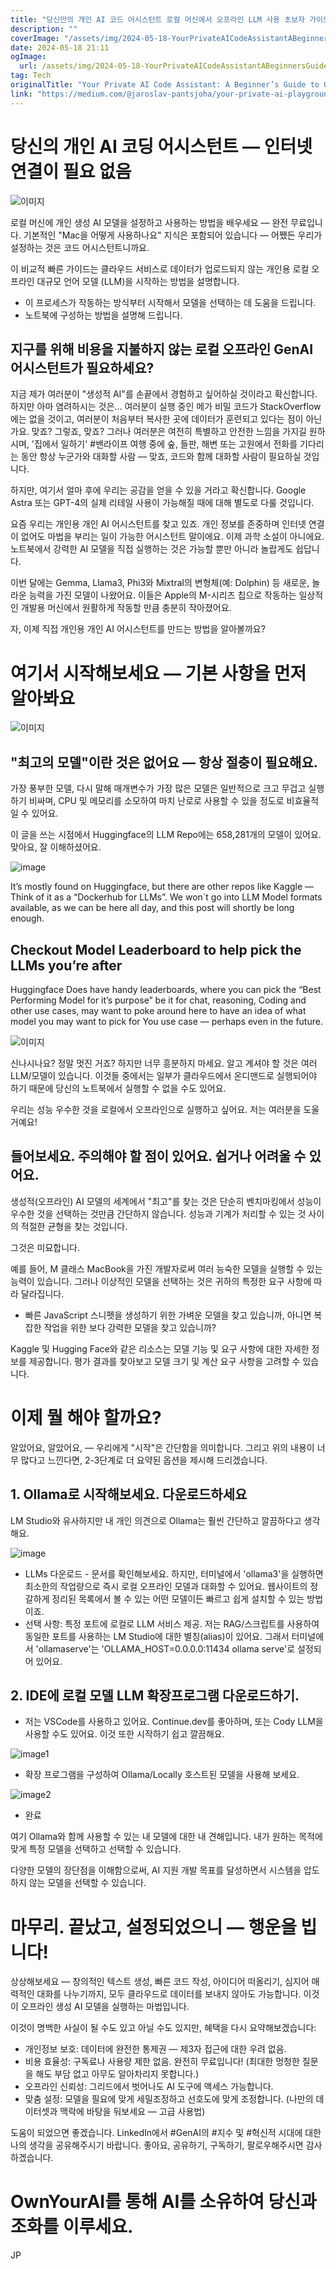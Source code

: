 ```yaml
---
title: "당신만의 개인 AI 코드 어시스턴트 로컬 머신에서 오프라인 LLM 사용 초보자 가이드"
description: ""
coverImage: "/assets/img/2024-05-18-YourPrivateAICodeAssistantABeginnersGuidetoOfflineLLMonYourLocalMachine_0.png"
date: 2024-05-18 21:11
ogImage:
  url: /assets/img/2024-05-18-YourPrivateAICodeAssistantABeginnersGuidetoOfflineLLMonYourLocalMachine_0.png
tag: Tech
originalTitle: "Your Private AI Code Assistant: A Beginner’s Guide to Offline LLM on Your Local Machine"
link: "https://medium.com/@jaroslav-pantsjoha/your-private-ai-playground-a-beginners-guide-to-offline-models-on-your-local-machine-7a078f70bbef"
---
```


# 당신의 개인 AI 코딩 어시스턴트 — 인터넷 연결이 필요 없음

![이미지](/assets/img/2024-05-18-YourPrivateAICodeAssistantABeginnersGuidetoOfflineLLMonYourLocalMachine_0.png)

로컬 머신에 개인 생성 AI 모델을 설정하고 사용하는 방법을 배우세요 — 완전 무료입니다. 기본적인 "Mac을 어떻게 사용하나요" 지식은 포함되어 있습니다 — 어쨌든 우리가 설정하는 것은 코드 어시스턴트니까요.

이 비교적 빠른 가이드는 클라우드 서비스로 데이터가 업로드되지 않는 개인용 로컬 오프라인 대규모 언어 모델 (LLM)을 시작하는 방법을 설명합니다.

<div class="content-ad"></div>

- 이 프로세스가 작동하는 방식부터 시작해서 모델을 선택하는 데 도움을 드립니다.
- 노트북에 구성하는 방법을 설명해 드립니다.

## 지구를 위해 비용을 지불하지 않는 로컬 오프라인 GenAI 어시스턴트가 필요하세요?

지금 제가 여러분이 "생성적 AI"를 손끝에서 경험하고 싶어하실 것이라고 확신합니다. 하지만 아마 염려하시는 것은... 여러분이 실행 중인 메가 비밀 코드가 StackOverflow에는 없을 것이고, 여러분이 처음부터 복사한 곳에 데이터가 훈련되고 있다는 점이 아닌가요. 맞죠? 그렇죠, 맞죠?
그러나 여러분은 여전히 특별하고 안전한 느낌을 가지길 원하시며, '집에서 일하기' #밴라이프 여행 중에 숲, 들판, 해변 또는 고원에서 전화를 기다리는 동안 항상 누군가와 대화할 사람 — 맞죠, 코드와 함께 대화할 사람이 필요하실 것입니다.

하지만, 여기서 얼마 후에 우리는 공감을 얻을 수 있을 거라고 확신합니다. Google Astra 또는 GPT-4의 실제 리테일 사용이 가능해질 때에 대해 별도로 다룰 것입니다.

<div class="content-ad"></div>

요즘 우리는 개인용 개인 AI 어시스턴트를 찾고 있죠. 개인 정보를 존중하며 인터넷 연결이 없어도 마법을 부리는 일이 가능한 어시스턴트 말이에요. 이제 과학 소설이 아니에요. 노트북에서 강력한 AI 모델을 직접 실행하는 것은 가능할 뿐만 아니라 놀랍게도 쉽답니다.

이번 달에는 Gemma, Llama3, Phi3와 Mixtral의 변형체(예: Dolphin) 등 새로운, 놀라운 능력을 가진 모델이 나왔어요. 이들은 Apple의 M-시리즈 칩으로 작동하는 일상적인 개발용 머신에서 원활하게 작동할 만큼 충분히 작아졌어요.

자, 이제 직접 개인용 개인 AI 어시스턴트를 만드는 방법을 알아볼까요?

# 여기서 시작해보세요 — 기본 사항을 먼저 알아봐요

<div class="content-ad"></div>

![이미지](/assets/img/2024-05-18-YourPrivateAICodeAssistantABeginnersGuidetoOfflineLLMonYourLocalMachine_1.png)

## "최고의 모델"이란 것은 없어요 — 항상 절충이 필요해요.

가장 풍부한 모델, 다시 말해 매개변수가 가장 많은 모델은 일반적으로 크고 무겁고 실행하기 비싸며, CPU 및 메모리를 소모하여 마치 난로로 사용할 수 있을 정도로 비효율적일 수 있어요.

이 글을 쓰는 시점에서 Huggingface의 LLM Repo에는 658,281개의 모델이 있어요. 맞아요, 잘 이해하셨어요.

<div class="content-ad"></div>

![image](/assets/img/2024-05-18-YourPrivateAICodeAssistantABeginnersGuidetoOfflineLLMonYourLocalMachine_2.png)

It’s mostly found on Huggingface, but there are other repos like Kaggle — Think of it as a “Dockerhub for LLMs”. We won`t go into LLM Model formats available, as we can be here all day, and this post will shortly be long enough.

## Checkout Model Leaderboard to help pick the LLMs you’re after

Huggingface Does have handy leaderboards, where you can pick the “Best Performing Model for it’s purpose” be it for chat, reasoning, Coding and other use cases, may want to poke around here to have an idea of what model you may want to pick for You use case — perhaps even in the future.

<div class="content-ad"></div>

![이미지](/assets/img/2024-05-18-YourPrivateAICodeAssistantABeginnersGuidetoOfflineLLMonYourLocalMachine_3.png)

신나시나요? 정말 멋진 거죠?
하지만 너무 흥분하지 마세요. 알고 계셔야 할 것은 여러 LLM/모델이 있습니다. 이것들 중에서는 일부가 클라우드에서 온디맨드로 실행되어야 하기 때문에 당신의 노트북에서 실행할 수 없을 수도 있어요.

우리는 성능 우수한 것을 로컬에서 오프라인으로 실행하고 싶어요. 저는 여러분을 도울 거예요!

## 들어보세요. 주의해야 할 점이 있어요. 쉽거나 어려울 수 있어요.

<div class="content-ad"></div>

생성적(오프라인) AI 모델의 세계에서 "최고"를 찾는 것은 단순히 벤치마킹에서 성능이 우수한 것을 선택하는 것만큼 간단하지 않습니다. 성능과 기계가 처리할 수 있는 것 사이의 적절한 균형을 찾는 것입니다.

그것은 미묘합니다.

예를 들어, M 클래스 MacBook을 가진 개발자로써 여러 능숙한 모델을 실행할 수 있는 능력이 있습니다. 그러나 이상적인 모델을 선택하는 것은 귀하의 특정한 요구 사항에 따라 달라집니다.

- 빠른 JavaScript 스니펫을 생성하기 위한 가벼운 모델을 찾고 있습니까, 아니면 복잡한 작업을 위한 보다 강력한 모델을 찾고 있습니까?

<div class="content-ad"></div>

Kaggle 및 Hugging Face와 같은 리소스는 모델 기능 및 요구 사항에 대한 자세한 정보를 제공합니다. 평가 결과를 찾아보고 모델 크기 및 계산 요구 사항을 고려할 수 있습니다.

# 이제 뭘 해야 할까요?

알았어요, 알았어요, — 우리에게 "시작"은 간단함을 의미합니다. 그리고 위의 내용이 너무 많다고 느낀다면, 2-3단계로 더 요약된 옵션을 제시해 드리겠습니다.

## 1. Ollama로 시작해보세요. 다운로드하세요

<div class="content-ad"></div>

LM Studio와 유사하지만 내 개인 의견으로 Ollama는 훨씬 간단하고 깔끔하다고 생각해요.

![image](/assets/img/2024-05-18-YourPrivateAICodeAssistantABeginnersGuidetoOfflineLLMonYourLocalMachine_4.png)

- LLMs 다운로드 - 문서를 확인해보세요. 하지만, 터미널에서 'ollama3'을 실행하면 최소한의 작업량으로 즉시 로컬 오프라인 모델과 대화할 수 있어요. 웹사이트의 정갈하게 정리된 목록에서 볼 수 있는 어떤 모델이든 빠르고 쉽게 설치할 수 있는 방법이죠.
- 선택 사항: 특정 포트에 로컬로 LLM 서비스 제공. 저는 RAG/스크립트를 사용하여 동일한 포트를 사용하는 LM Studio에 대한 별칭(alias)이 있어요. 그래서 터미널에서 'ollamaserve'는 'OLLAMA_HOST=0.0.0.0:11434 ollama serve'로 설정되어 있어요.

## 2. IDE에 로컬 모델 LLM 확장프로그램 다운로드하기.

<div class="content-ad"></div>

- 저는 VSCode를 사용하고 있어요. Continue.dev를 좋아하며, 또는 Cody LLM을 사용할 수도 있어요. 이것 또한 시작하기 쉽고 깔끔해요.

![image1](/assets/img/2024-05-18-YourPrivateAICodeAssistantABeginnersGuidetoOfflineLLMonYourLocalMachine_5.png)

- 확장 프로그램을 구성하여 Ollama/Locally 호스트된 모델을 사용해 보세요.

![image2](/assets/img/2024-05-18-YourPrivateAICodeAssistantABeginnersGuidetoOfflineLLMonYourLocalMachine_6.png)

<div class="content-ad"></div>

- 완료

여기 Ollama와 함께 사용할 수 있는 내 모델에 대한 내 견해입니다. 내가 원하는 목적에 맞게 특정 모델을 선택하고 선택할 수 있습니다.

다양한 모델의 장단점을 이해함으로써, AI 지원 개발 목표를 달성하면서 시스템을 압도하지 않는 모델을 선택할 수 있습니다.

# 마무리. 끝났고, 설정되었으니 — 행운을 빕니다!

<div class="content-ad"></div>

상상해보세요 — 창의적인 텍스트 생성, 빠른 코드 작성, 아이디어 떠올리기, 심지어 매력적인 대화를 나누기까지, 모두 클라우드로 데이터를 보내지 않아도 가능합니다. 이것이 오프라인 생성 AI 모델을 실행하는 마법입니다.

이것이 명백한 사실이 될 수도 있고 아닐 수도 있지만, 혜택을 다시 요약해보겠습니다:

- 개인정보 보호: 데이터에 완전한 통제권 — 제3자 접근에 대한 우려 없음.
- 비용 효율성: 구독료나 사용량 제한 없음. 완전히 무료입니다! (최대한 멍청한 질문을 해도 부담 없고 아무도 알아차리지 못합니다.)
- 오프라인 신뢰성: 그리드에서 벗어나도 AI 도구에 액세스 가능합니다.
- 맞춤 설정: 모델을 필요에 맞게 세밀조정하고 선호도에 맞게 조정합니다. (나만의 데이터셋과 맥락에 바탕을 둬보세요 — 고급 사용법)

도움이 되었으면 좋겠습니다. LinkedIn에서 #GenAI의 #지수 및 #혁신적 시대에 대한 나의 생각을 공유해주시기 바랍니다. 좋아요, 공유하기, 구독하기, 팔로우해주시면 감사하겠습니다.

<div class="content-ad"></div>

# OwnYourAI를 통해 AI를 소유하여 당신과 조화를 이루세요.

JP
